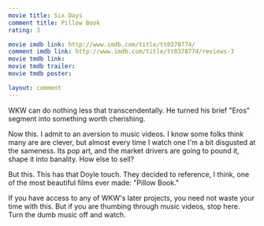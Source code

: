 ```yaml
---
movie title: Six Days
comment title: Pillow Book
rating: 3

movie imdb link: http://www.imdb.com/title/tt0378774/
comment imdb link: http://www.imdb.com/title/tt0378774/reviews-3
movie tmdb link: 
movie tmdb trailer: 
movie tmdb poster: 

layout: comment
---
```


WKW can do nothing less that transcendentally. He turned his brief "Eros" segment into something worth cherishing. 

Now this. I admit to an aversion to music videos. I know some folks think many are are clever, but almost every time I watch one I'm a bit disgusted at the sameness. Its pop art, and the market drivers are going to pound it, shape it into banality. How else to sell?

But this. This has that Doyle touch. They decided to reference, I think, one of the most beautiful films ever made: "Pillow Book."

If you have access to any of WKW's later projects, you need not waste your time with this. But if you are thumbing through music videos, stop here. Turn the dumb music off and watch.